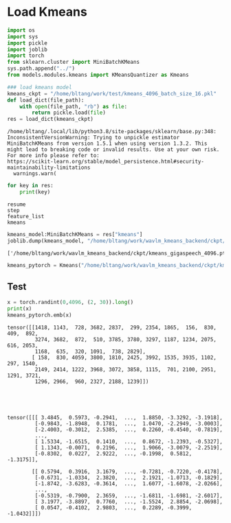 # Load Kmeans

```python
import os 
import sys 
import pickle
import joblib
import torch
from sklearn.cluster import MiniBatchKMeans
sys.path.append("../") 
from models.modules.kmeans import KMeansQuantizer as Kmeans
```


```python
### load kmeans model
kmeans_ckpt = "/home/bltang/work/test/kmeans_4096_batch_size_16.pkl"
def load_dict(file_path):
    with open(file_path, "rb") as file:
        return pickle.load(file)
res = load_dict(kmeans_ckpt)
```

    /home/bltang/.local/lib/python3.8/site-packages/sklearn/base.py:348: InconsistentVersionWarning: Trying to unpickle estimator MiniBatchKMeans from version 1.5.1 when using version 1.3.2. This might lead to breaking code or invalid results. Use at your own risk. For more info please refer to:
    https://scikit-learn.org/stable/model_persistence.html#security-maintainability-limitations
      warnings.warn(



```python
for key in res:
    print(key)
```

    resume
    step
    feature_list
    kmeans



```python
kmeans_model:MiniBatchKMeans = res["kmeans"]
joblib.dump(kmeans_model, "/home/bltang/work/wavlm_kmeans_backend/ckpt/kmeans_gigaspeech_4096.pt")
```




    ['/home/bltang/work/wavlm_kmeans_backend/ckpt/kmeans_gigaspeech_4096.pt']




```python
kmeans_pytorch = Kmeans("/home/bltang/work/wavlm_kmeans_backend/ckpt/kmeans_gigaspeech_4096.pt")
```

## Test


```python
x = torch.randint(0,4096, (2, 30)).long()
print(x)
kmeans_pytorch.emb(x)
```

    tensor([[1418, 1143,  728, 3682, 2837,  299, 2354, 1865,  156,  830,  409,  892,
             3274, 3682,  872,  510, 3785, 3780, 3297, 1187, 1234, 2075,  616, 2053,
             1168,  635,  320, 1091,  738, 2829],
            [ 158,  830, 4059, 3800, 1810, 2425, 3992, 1535, 3935, 1102,  297, 1540,
             2149, 2414, 1222, 3968, 3072, 3858, 1115,  701, 2100, 2951, 1291, 3721,
             1296, 2966,  960, 2327, 2188, 1239]])





    tensor([[[ 3.4845,  0.5973, -0.2941,  ...,  1.8850, -3.3292, -3.1918],
             [-0.9843, -1.8948,  0.1781,  ...,  1.0470, -2.2949, -3.0003],
             [-2.4003, -0.3012,  2.5385,  ...,  0.2260, -0.4540, -0.7819],
             ...,
             [ 1.5334, -1.6515,  0.1410,  ...,  0.8672, -1.2393, -0.5327],
             [ 1.1343, -0.0071,  0.2196,  ...,  1.9066, -3.0079, -2.2519],
             [-0.8302,  0.0227,  2.9222,  ..., -0.1998,  0.5812, -1.3175]],
    
            [[ 0.5794,  0.3916,  3.1679,  ..., -0.7281, -0.7220, -0.4178],
             [-0.6731, -1.0334,  2.3820,  ...,  2.1921, -1.0713, -0.1829],
             [-1.8742, -3.6283, -0.3614,  ...,  1.6077, -1.6078, -2.0266],
             ...,
             [-0.5319, -0.7900,  2.3659,  ..., -1.6811, -1.6981, -2.6017],
             [ 3.1977, -3.8897,  0.7760,  ..., -1.5524,  2.8854, -2.0698],
             [ 0.0547, -0.4102,  2.9803,  ...,  0.2289, -0.3999, -1.0432]]])


